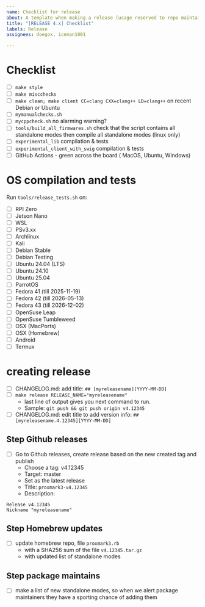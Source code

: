 ```yaml
---
name: Checklist for release
about: A template when making a release (usage reserved to repo maintainers)
title: "[RELEASE 4.x] Checklist"
labels: Release
assignees: doegox, iceman1001

---
```


# Checklist

- [ ] `make style`
- [ ] `make miscchecks`
- [ ] `make clean; make client CC=clang CXX=clang++ LD=clang++` on recent Debian or Ubuntu
- [ ] `mymanualchecks.sh`
- [ ] `mycppcheck.sh` no alarming warning?
- [ ] `tools/build_all_firmwares.sh` check that the script contains all standalone modes then compile all standalone modes (linux only)
- [ ] `experimental_lib` compilation & tests
- [ ] `experimental_client_with_swig` compilation & tests
- [ ] GitHub Actions - green across the board ( MacOS, Ubuntu, Windows)

# OS compilation and tests

Run `tools/release_tests.sh` on:

- [ ] RPI Zero
- [ ] Jetson Nano
- [ ] WSL
- [ ] PSv3.xx
- [ ] Archlinux
- [ ] Kali
- [ ] Debian Stable
- [ ] Debian Testing
- [ ] Ubuntu 24.04 (LTS)
- [ ] Ubuntu 24.10
- [ ] Ubuntu 25.04
- [ ] ParrotOS
- [ ] Fedora 41 (till 2025-11-19)
- [ ] Fedora 42 (till 2026-05-13)
- [ ] Fedora 43 (till 2026-12-02)
- [ ] OpenSuse Leap
- [ ] OpenSuse Tumbleweed
- [ ] OSX (MacPorts)
- [ ] OSX (Homebrew)
- [ ] Android
- [ ] Termux

# creating release

- [ ] CHANGELOG.md: add title: `## [myreleasename][YYYY-MM-DD]`
- [ ] `make release RELEASE_NAME="myreleasename"`
  - last line of output gives you next command to run.
  - Sample:  `git push && git push origin v4.12345`
- [ ] CHANGELOG.md: edit title to add version info: `## [myreleasename.4.12345][YYYY-MM-DD]`

## Step Github releases

- [ ] Go to Github releases,  create release based on the new created tag and publish
  - Choose a tag: v4.12345
  - Target: master
  - Set as the latest release
  - Title: `proxmark3-v4.12345`
  - Description:
```
Release v4.12345
Nickname "myreleasename"
```

## Step Homebrew updates

- [ ] update homebrew repo, file `proxmark3.rb`
  - with a SHA256 sum of the file `v4.12345.tar.gz`
  - with updated list of standalone modes

## Step package maintains

- [ ] make a list of new standalone modes, so when we alert package maintainers they have a sporting chance of adding them
